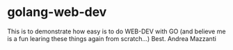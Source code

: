 # golang-web-dev
This is to demonstrate how easy is to do WEB-DEV with GO
(and believe me is a fun learing these things again from scratch...)
Best.
Andrea Mazzanti
